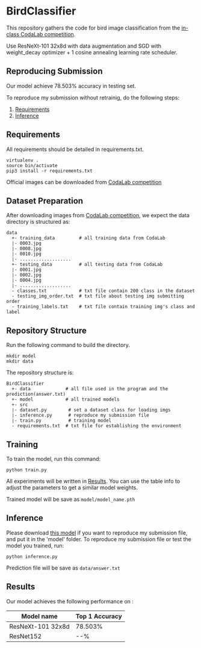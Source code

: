 # BirdClassifier

This repository gathers the code for bird image classification from the [in-class CodaLab competition](https://competitions.codalab.org/competitions/35668?secret_key=09789b13-35ec-4928-ac0f-6c86631dda07).

Use ResNeXt-101 32x8d with data augmentation and SGD with weight_decay optimizer + 1 cosine annealing learning rate scheduler.

## Reproducing Submission
Our model achieve 78.503% accuracy in testing set.

To reproduce my submission without retrainig, do the following steps:
1. [Requirements](#Requirements)
2. [Inference](#Inference)

## Requirements

All requirements should be detailed in requirements.txt.

```env
virtualenv .
source bin/activate
pip3 install -r requirements.txt
```

Official images can be downloaded from [CodaLab competition](https://competitions.codalab.org/competitions/35668?secret_key=09789b13-35ec-4928-ac0f-6c86631dda07#participate-get_starting_kit)

## Dataset Preparation
After downloading images from [CodaLab competition](https://competitions.codalab.org/competitions/35668?secret_key=09789b13-35ec-4928-ac0f-6c86631dda07#participate-get_starting_kit), we expect the data directory is structured as:
```
data
  +- training_data         # all training data from CodaLab
  ∣- 0003.jpg
  ∣- 0008.jpg
  ∣- 0010.jpg
  ∣- ...................
  +- testing_data          # all testing data from CodaLab
  ∣- 0001.jpg
  ∣- 0002.jpg  
  ∣- 0004.jpg
  ∣- ...................
  - classes.txt            # txt file contain 200 class in the dataset
  - testing_img_order.txt  # txt file about testing img submitting order
  - training_labels.txt    # txt file contain training img's class and label
```

## Repository Structure

Run the following command to build the directory.
```
mkdir model
mkdir data
```

The repository structure is:
```
BirdClassifier
  +- data             # all file used in the program and the prediction(answer.txt)
  +- model            # all trained models
  +- src            
  ∣- dataset.py        # set a dataset class for loading imgs
  ∣- inference.py      # reproduce my submission file
  ∣- train.py          # training model
  - requirements.txt  # txt file for establishing the environment
```

## Training

To train the model, run this command:

```train
python train.py
```

All experiments will be written in [Results](#Results).
You can use the table info to adjust the parameters to get a similar model weights.

Trained model will be save as ```model/model_name.pth```

## Inference

Please download [this model]() if you want to reproduce my submission file, and put it in the 'model' folder.
To reproduce my submission file or test the model you trained, run:

```inference
python inference.py
```

Prediction file will be save as ```data/answer.txt```

## Results

Our model achieves the following performance on :


| Model name          | Top 1 Accuracy  |
| ------------------  |---------------- |
| ResNeXt-101 32x8d   |     78.503%     |
| ResNet152           |     --%         |
